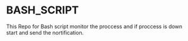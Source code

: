 # BASH_SCRIPT
This Repo for Bash script 
monitor the proccess and if proccess is down start and send the nortification. 
